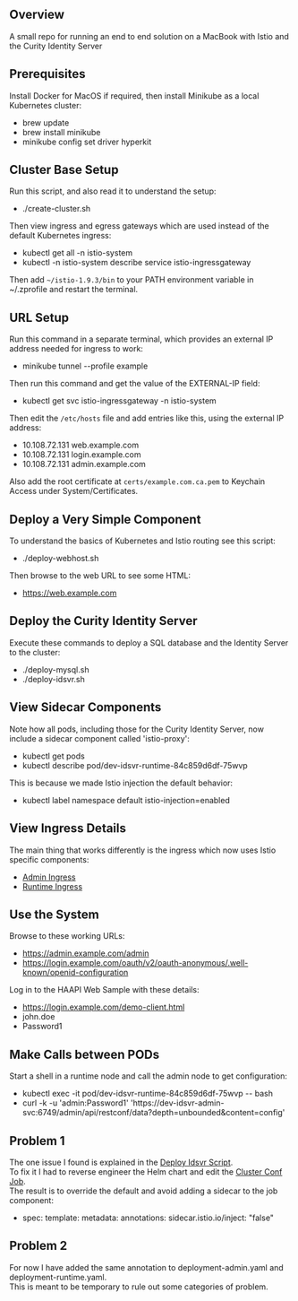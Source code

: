 ## Overview

A small repo for running an end to end solution on a MacBook with Istio and the Curity Identity Server

## Prerequisites

Install Docker for MacOS if required, then install Minikube as a local Kubernetes cluster:

- brew update
- brew install minikube
- minikube config set driver hyperkit

## Cluster Base Setup

Run this script, and also read it to understand the setup:

- ./create-cluster.sh

Then view ingress and egress gateways which are used instead of the default Kubernetes ingress:

- kubectl get all -n istio-system
- kubectl -n istio-system describe service istio-ingressgateway

Then add `~/istio-1.9.3/bin` to your PATH environment variable in ~/.zprofile and restart the terminal.

## URL Setup

Run this command in a separate terminal, which provides an external IP address needed for ingress to work:

 - minikube tunnel --profile example

Then run this command and get the value of the EXTERNAL-IP field:

- kubectl get svc istio-ingressgateway -n istio-system

Then edit the `/etc/hosts` file and add entries like this, using the external IP address:

- 10.108.72.131 web.example.com
- 10.108.72.131 login.example.com 
- 10.108.72.131 admin.example.com 

Also add the root certificate at `certs/example.com.ca.pem` to Keychain Access under System/Certificates.

## Deploy a Very Simple Component

To understand the basics of Kubernetes and Istio routing see this script:

- ./deploy-webhost.sh

 Then browse to the web URL to see some HTML:

- https://web.example.com

## Deploy the Curity Identity Server

Execute these commands to deploy a SQL database and the Identity Server to the cluster:

- ./deploy-mysql.sh
- ./deploy-idsvr.sh

## View Sidecar Components

Note how all pods, including those for the Curity Identity Server, now include a sidecar component called 'istio-proxy':

- kubectl get pods
- kubectl describe pod/dev-idsvr-runtime-84c859d6df-75wvp

This is because we made Istio injection the default behavior:

- kubectl label namespace default istio-injection=enabled

## View Ingress Details

The main thing that works differently is the ingress which now uses Istio specific components:

- [Admin Ingress](./idsvr/ingress-admin.yaml)
- [Runtime Ingress](./idsvr/ingress-runtime.yaml)

## Use the System

Browse to these working URLs:

- https://admin.example.com/admin
- https://login.example.com/oauth/v2/oauth-anonymous/.well-known/openid-configuration

Log in to the HAAPI Web Sample with these details:

- https://login.example.com/demo-client.html
- john.doe
- Password1

## Make Calls between PODs

Start a shell in a runtime node and call the admin node to get configuration:

- kubectl exec -it pod/dev-idsvr-runtime-84c859d6df-75wvp -- bash
- curl -k -u 'admin:Password1' 'https://dev-idsvr-admin-svc:6749/admin/api/restconf/data?depth=unbounded&content=config'

## Problem 1

The one issue I found is explained in the [Deploy Idsvr Script](./deploy-idsvr.sh).\
To fix it I had to reverse engineer the Helm chart and edit the [Cluster Conf Job](./idsvr/yaml/cluster-conf-job.yaml).\
The result is to override the default and avoid adding a sidecar to the job component:

- spec:
    template:
      metadata:
        annotations:
          sidecar.istio.io/inject: "false"

## Problem 2

For now I have added the same annotation to deployment-admin.yaml and deployment-runtime.yaml.\
This is meant to be temporary to rule out some categories of problem.